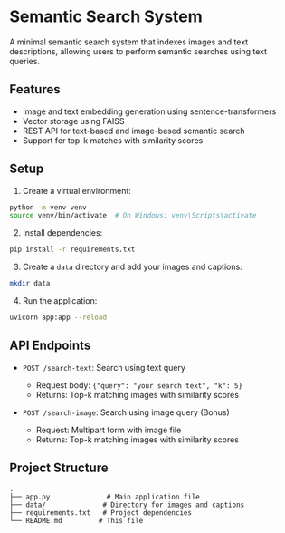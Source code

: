 # Semantic Search System

A minimal semantic search system that indexes images and text descriptions, allowing users to perform semantic searches using text queries.

## Features

- Image and text embedding generation using sentence-transformers
- Vector storage using FAISS
- REST API for text-based and image-based semantic search
- Support for top-k matches with similarity scores

## Setup

1. Create a virtual environment:
```bash
python -m venv venv
source venv/bin/activate  # On Windows: venv\Scripts\activate
```

2. Install dependencies:
```bash
pip install -r requirements.txt
```

3. Create a `data` directory and add your images and captions:
```bash
mkdir data
```

4. Run the application:
```bash
uvicorn app:app --reload
```

## API Endpoints

- `POST /search-text`: Search using text query
  - Request body: `{"query": "your search text", "k": 5}`
  - Returns: Top-k matching images with similarity scores

- `POST /search-image`: Search using image query (Bonus)
  - Request: Multipart form with image file
  - Returns: Top-k matching images with similarity scores

## Project Structure

```
.
├── app.py              # Main application file
├── data/              # Directory for images and captions
├── requirements.txt   # Project dependencies
└── README.md         # This file
```

